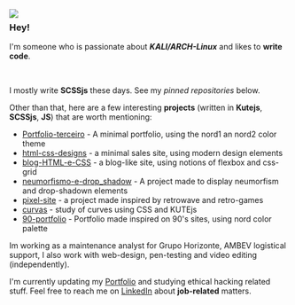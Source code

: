 <img align="left" src="https://darknetdiaries.com/imgs/dangercable.jpg">

### Hey!

I'm someone who is passionate about ***KALI/ARCH-Linux*** and likes to **write code**.

<br>

I mostly write **SCSSjs** these days. See my _pinned repositories_ below.

Other than that, here are a few interesting **projects** (written in **Kutejs**, **SCSSjs**, **JS**) that are worth mentioning:

- [Portfolio-terceiro](https://github.com/wannacry3030/Portfolio_terceiro) - A minimal portfolio, using the nord1 an nord2 color theme
- [html-css-designs](https://github.com/wannacry3030/html_css-designs) - a minimal sales site, using modern design elements
- [blog-HTML-e-CSS](https://github.com/wannacry3030/blog-HTML-e-CSS) - a blog-like site, using notions of flexbox and css-grid
- [neumorfismo-e-drop_shadow](https://github.com/wannacry3030/neumorfismo-e-drop_shadow) - A project made to display neumorfism and drop-shadown elements
- [pixel-site](https://github.com/wannacry3030/pixel_site) - a project made inspired by retrowave and retro-games
- [curvas](https://github.com/wannacry3030/curvas) - study of curves using CSS and KUTEjs
- [90-portfolio](https://github.com/wannacry3030/90-portfolio) - Portfolio made inspired on 90's sites, using nord color palette

Im working as a maintenance analyst for Grupo Horizonte, AMBEV logistical support, I also work with web-design, pen-testing and video editing (independently).

I'm currently updating my [Portfolio](https://fenrirdesign.tech) and studying ethical hacking related stuff. Feel free to reach me on [LinkedIn](https://www.linkedin.com/in/orhunp/) about **job-related** matters.

